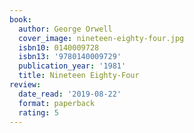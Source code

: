 ```yaml
---
book:
  author: George Orwell
  cover_image: nineteen-eighty-four.jpg
  isbn10: 0140009728
  isbn13: '9780140009729'
  publication_year: '1981'
  title: Nineteen Eighty-Four
review:
  date_read: '2019-08-22'
  format: paperback
  rating: 5
---
```

